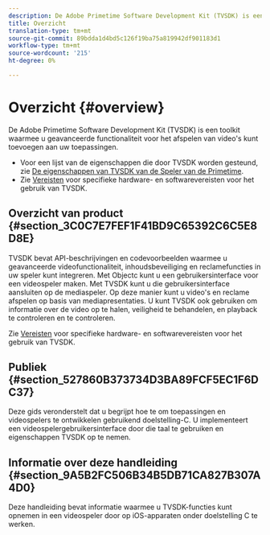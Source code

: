 ```yaml
---
description: De Adobe Primetime Software Development Kit (TVSDK) is een toolkit waarmee u geavanceerde functionaliteit voor het afspelen van video's kunt toevoegen aan uw toepassingen.
title: Overzicht
translation-type: tm+mt
source-git-commit: 89bdda1d4bd5c126f19ba75a819942df901183d1
workflow-type: tm+mt
source-wordcount: '215'
ht-degree: 0%

---
```



# Overzicht {#overview}

De Adobe Primetime Software Development Kit (TVSDK) is een toolkit waarmee u geavanceerde functionaliteit voor het afspelen van video&#39;s kunt toevoegen aan uw toepassingen.

* Voor een lijst van de eigenschappen die door TVSDK worden gesteund, zie [De eigenschappen van TVSDK van de Speler van de Primetime](../c-psdk-ios-1.4-overview/c-psdk-ios-1.4-overview-of-the-player.md).
* Zie [Vereisten](../c-psdk-ios-1.4-overview/c-psdk-ios-1.4-requirements.md) voor specifieke hardware- en softwarevereisten voor het gebruik van TVSDK.

## Overzicht van product {#section_3C0C7E7FEF1F41BD9C65392C6C5E8D8E}

TVSDK bevat API-beschrijvingen en codevoorbeelden waarmee u geavanceerde videofunctionaliteit, inhoudsbeveiliging en reclamefuncties in uw speler kunt integreren. Met Objectc kunt u een gebruikersinterface voor een videospeler maken. Met TVSDK kunt u die gebruikersinterface aansluiten op de mediaspeler. Op deze manier kunt u video&#39;s en reclame afspelen op basis van mediapresentaties. U kunt TVSDK ook gebruiken om informatie over de video op te halen, veiligheid te behandelen, en playback te controleren en te controleren.

Zie [Vereisten](../c-psdk-ios-1.4-overview/c-psdk-ios-1.4-requirements.md) voor specifieke hardware- en softwarevereisten voor het gebruik van TVSDK.

## Publiek {#section_527860B373734D3BA89FCF5EC1F6DC37}

Deze gids veronderstelt dat u begrijpt hoe te om toepassingen en videospelers te ontwikkelen gebruikend doelstelling-C. U implementeert een videospelergebruikersinterface door die taal te gebruiken en eigenschappen TVSDK op te nemen.

## Informatie over deze handleiding {#section_9A5B2FC506B34B5DB71CA827B307A4D0}

Deze handleiding bevat informatie waarmee u TVSDK-functies kunt opnemen in een videospeler door op iOS-apparaten onder doelstelling C te werken.
